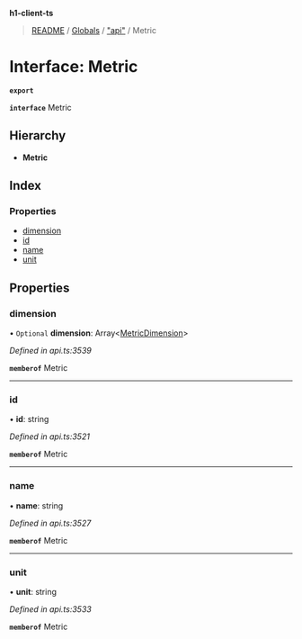 **h1-client-ts**

> [README](../README.md) / [Globals](../globals.md) / ["api"](../modules/_api_.md) / Metric

# Interface: Metric

**`export`** 

**`interface`** Metric

## Hierarchy

* **Metric**

## Index

### Properties

* [dimension](_api_.metric.md#dimension)
* [id](_api_.metric.md#id)
* [name](_api_.metric.md#name)
* [unit](_api_.metric.md#unit)

## Properties

### dimension

• `Optional` **dimension**: Array\<[MetricDimension](_api_.metricdimension.md)>

*Defined in api.ts:3539*

**`memberof`** Metric

___

### id

•  **id**: string

*Defined in api.ts:3521*

**`memberof`** Metric

___

### name

•  **name**: string

*Defined in api.ts:3527*

**`memberof`** Metric

___

### unit

•  **unit**: string

*Defined in api.ts:3533*

**`memberof`** Metric
